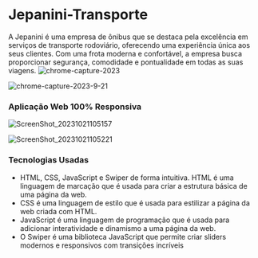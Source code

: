 # Jepanini-Transporte
A Jepanini é uma empresa de ônibus que se destaca pela excelência em serviços de transporte rodoviário, oferecendo uma experiência única aos seus clientes. Com uma frota moderna e confortável, a empresa busca proporcionar segurança, comodidade e pontualidade em todas as suas viagens.
![chrome-capture-2023](https://github.com/ezequiel3e/Jepanini-Transporte/assets/98046274/561ab402-421f-4379-aae9-37a09c353167)

![chrome-capture-2023-9-21](https://github.com/ezequiel3e/Jepanini-Transporte/assets/98046274/5c2d429b-2829-48ab-bde0-c0454c5b83d0)

### Aplicação Web 100% Responsiva
![ScreenShot_20231021105157](https://github.com/ezequiel3e/Jepanini-Transporte/assets/98046274/625edfdb-a948-4c4d-a47a-348c3ebdcf44)

![ScreenShot_20231021105221](https://github.com/ezequiel3e/Jepanini-Transporte/assets/98046274/ee93fc15-2eba-482a-82b4-98f938ff133b)

### Tecnologias Usadas
- HTML, CSS, JavaScript e Swiper de forma intuitiva. HTML é uma linguagem de marcação que é usada para criar a estrutura básica de uma página da web.
- CSS é uma linguagem de estilo que é usada para estilizar a página da web criada com HTML. 
- JavaScript é uma linguagem de programação que é usada para adicionar interatividade e dinamismo a uma página da web. 
- O Swiper é uma biblioteca JavaScript que permite criar sliders modernos e responsivos com transições incríveis 
